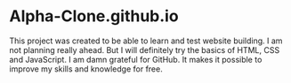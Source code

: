 # Alpha-Clone.github.io

This project was created to be able to learn and test website building. I am not planning really ahead. But I will definitely try the basics of HTML, CSS and JavaScript. I am damn grateful for GitHub. It makes it possible to improve my skills and knowledge for free.
